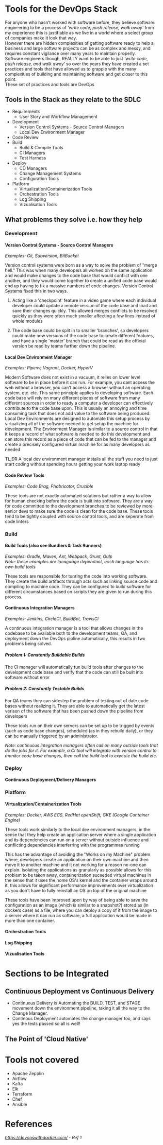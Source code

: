 # Tools for the DevOps Stack

For anyone who hasn't worked with software before, they believe software engineering to be a process of _'write code, push release, walk away'_ from my experience this is justifiable as we live in a world where a select group of companies make it look that way.<br>
However there are hidden complexities of getting software ready to help a business and large software projects can be as complex and messy, and requires constant vigilance over many years to maintain properly.<br>
Software engineers though, REALLY want to be able to just _'write code, push release, and walk away'_ so over the years they have created a set practices and tools that have allowed us to grapple with the many complexities of building and maintaining software and get closer to this point.<br>
These set of practices and tools are DevOps

## Tools in the Stack as they relate to the SDLC

* Requirements
  * User Story and Workflow Management
* Development
  * Version Control Systems - Source Control Managers
  * Local Dev Environment Manager
* Code Review
* Build
  * Build & Compile Tools
  * CI Managers
  * Test Harness
* Deploy
  * CD Managers
  * Change Management Systems
  * Configuration Tools
* Platform
  * Virtualization/Containerization Tools
  * Orchestration Tools
  * Log Shipping
  * Vizualisation Tools

## What problems they solve i.e. how they help

### Development

#### Version Control Systems - Source Control Managers

_Examples: Git, Subversion, BitBucket_

Version control systems were born as a way to solve the problem of "merge hell." This was when many developers all worked on the same application and would make changes to the code base that would conflict with one another, and they would come together to create a unified code base would end up having to fix a massive numbers of code changes. Version Control Systems fixed this in two ways.

1. Acting like a 'checkpoint' feature in a video game where each individual developer could update a remote version of the code base and load and save their changes quickly. This allowed merges conflicts to be resolved quickly as they were often much smaller affecting a few lines instead of whole modules

2. The code base could be split in to smaller 'branches', so developers could make new versions of the code base to create different features, and have a single 'master' branch that could be read as the official version be read by teams further down the pipeline.

#### Local Dev Environment Manager

_Examples: Pipenv, Vagrant, Docker, HyperV_

Modern Software does not exist in a vacuum, it relies on lower level software to be in place before it can run. For example, you cant access the web without a browser, you can't access a browser without an operating system, etc. etc.
This same principle applies to developing software. Each code base will rely on many different pieces of software from many different sources in order to ready a computer a developer can effectively contribute to the code base upon.
This is usually an annoying and time consuming task that does not add value to the software being produced. Local Dev Environments are designed to automate this setup process by virtualizing all of the software needed to get setup the machine for development.
The Environment Manager is similar to a source control in that it keeps a record of what software is needed to do this development and can store this record as a piece of code that can be fed to the manager and create a precisely configured virtual machine for as many developers as needed

TL;DR A local dev environment manager installs all the stuff you need to just start coding without spending hours getting your work laptop ready

#### Code Review Tools

_Examples: Code Brag, Phabricator, Crucible_

These tools are not exactly automated solutions but rather a way to allow for human checking before the code is built into software. They are a way for code committed to the development branches to be reviewed by more senior devs to make sure the code is clean for the code base.
These tools tend to be tightly coupled with source control tools, and are seperate from code linters

### Build

#### Build Tools (also see Bundlers & Task Runners)

_Examples: Gradle, Maven, Ant, Webpack, Grunt, Gulp_
<br>_Note: these examples are lanaguage dependant, each language has its own build tools_

These tools are responsible for tunring the code into working software.
They create the build artifacts through acts such as linking source code and compiling to machine code. They can be configured to build software for different circumstances based on scripts they are given to run during this process.

#### Continuous Integration Managers

_Examples: Jenkins, CircleCI, BuildBot, TravisCI_

A continuous integration manager is a tool that allows changes in the codebase to be available both to the development teams, QA, and deployment down the DevOps pipline automatically, this results in two problems being solved.

##### Problem 1: Constantly Buildable Builds

The CI manager will automatically tun build tools after changes to the development code base and verify that the code can still be built into software without error

##### Problem 2: Constantly Testable Builds

For QA teams they can sidestep the problem of testing out of date code bases without realizing it. They are able to automatically get the latest verison of the software that has been pushed down the pipeline from developers

These tools run on their own servers can be set up to be trigged by events (such as code base changes), scheduled (as in they rebuild daily), or they can be manually triggered by an administrator.

_Note: continuous integration managers often call on many outside tools that do the jobs for it. For example, a CI tool will integrate with version control to monitor code base changes, then call the build tool to execute the build etc._

### Deploy

#### Continuous Deployment/Delivery Managers

### Platform

#### Virtualization/Containerization Tools
_Examples: Docker, AWS ECS, RedHat openShift, GKE (Google Container Engine)_

These tools work similarly to the local dev environment managers, in the sense that they help create an application server where a single application and its dependencies can run on a server without outside influence and conflicting dependencies interferring with the programmes running

This has the advantage of avoiding the "Works on my Machine" problem where, developers create an application on their own machine and then move it to another machine and it not working for a reason no-one can explain. Isolating the applications as granularly as possible allows for this problem to be taken away, containerization suceeded virtual machines in the sense that it uses the home OS's kernel and the container wraps around it, this allows for significant performance improvements over virtualization as you don't have to fully reinstall an OS on top of the original machine

These tools have been improved upon by way of being able to save the configuration as an image (which is similar to a snapshot?) stored as (in dockers case) as a file, where you can deploy a copy of it from the image to a server where it can run as software, a full application would be made in more than one container.



#### Orchestration Tools

#### Log Shipping

#### Vizualisation Tools

# Sections to be Integrated

## Continuous Deployment vs Continuous Delivery

* Continuous Delivery is Automating the BUILD, TEST, and STAGE movement down the environment pipeline, taking it all the way to the Change Manager.
* Continous Deployment automates the change manager too, and says yes the tests passed so all is well!

## The Point of 'Cloud Native'

# Tools not covered

* Apache Zepplin
* Airflow
* Kafta
* Elk
* Terraform
* Chef
* Ansible

# References

_https://devopswithdocker.com/ - Ref 1_
